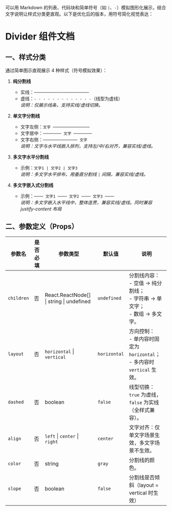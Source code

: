 可以用 Markdown 的列表、代码块和简单符号（如 `|`、`-`）模拟图形化展示，结合文字说明让样式分类更直观。以下是优化后的版本，用符号简化视觉表达：


# Divider 组件文档

## 一、样式分类
通过简单图示直观展示 4 种样式（符号模拟效果）：

1. **纯分割线**  
   - 实线：`────────────────────────`  
   - 虚线：`- - - - - - - - - - - - -`（线型为虚线）  
   *说明：仅展示线条，支持实线/虚线切换。*

2. **单文字分割线**  
   - 文字左侧：`文字 ────────────────`  
   - 文字居中：`──────── 文字 ────────`  
   - 文字右侧：`─────────────── 文字`  
   *说明：文字与水平线嵌入排列，支持左/中/右对齐，兼容实线/虚线。*

3. **多文字水平分割线**  
   - 示例：`文字1 | 文字2 | 文字3`  
   *说明：多文字水平排布，用垂直分割线 `|` 间隔，兼容实线/虚线。*

4. **多文字嵌入式分割线**  
   - 示例：`──── 文字1 ──── 文字2 ──── 文字3 ────`  
   *说明：多文字嵌入水平线中，整体连贯，兼容实线/虚线。同时兼容 justify-content 布局*


## 二、参数定义（Props）
| 参数名    | 是否必填 | 参数类型                          | 默认值       | 说明                                                                 |
|-----------|----------|-----------------------------------|--------------|----------------------------------------------------------------------|
| `children`| 否       | React.ReactNode[] \| string \| undefined | `undefined`  | 分割线内容：<br>- 空值 → 纯分割线；<br>- 字符串 → 单文字；<br>- 数组 → 多文字。 |
| `layout`  | 否       | `horizontal` \| `vertical`        | `horizontal` | 方向控制：<br>- 单内容时固定为 `horizontal`；<br>- 多内容时 `vertical` 生效。 |
| `dashed`  | 否       | boolean                           | `false`      | 线型切换：`true` 为虚线，`false` 为实线（全样式兼容）。               |
| `align`   | 否       | `left` \| `center` \| `right`     | `center`     | 文字对齐：仅单文字场景生效，多文字场景不生效。              
| `color`   | 否       | string | `gray` | 分割线的颜色。 |
| `slope`   | 否       |  boolean    | `false` | 分割线是否倾斜（layout = vertical 时生效） |   
